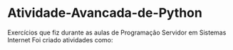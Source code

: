 # Atividade-Avancada-de-Python
Exercícios que fiz durante as aulas de Programação Servidor em Sistemas Internet  Foi criado atividades como:
